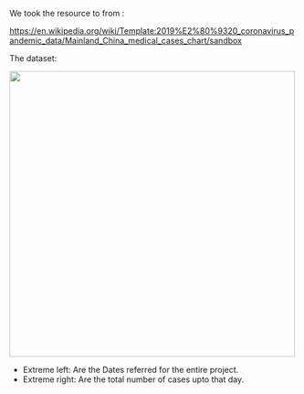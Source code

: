 We took the resource to from : 

https://en.wikipedia.org/wiki/Template:2019%E2%80%9320_coronavirus_pandemic_data/Mainland_China_medical_cases_chart/sandbox

The dataset:

<img src="https://github.com/Rasmika-b/COVID-19-Health-Records/assets/60094457/b8f43eab-5622-46e7-8778-2088303d3163" width="500"/>

- Extreme left: Are the Dates referred for the entire project.
- Extreme right: Are the total number of cases upto that day.
